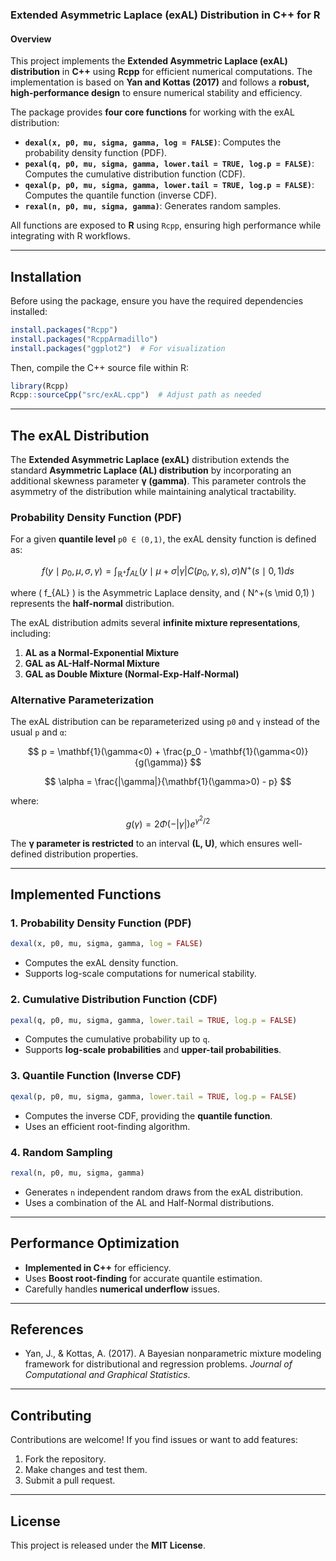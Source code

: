 ### **Extended Asymmetric Laplace (exAL) Distribution in C++ for R**

#### **Overview**
This project implements the **Extended Asymmetric Laplace (exAL) distribution** in **C++** using **Rcpp** for efficient numerical computations. The implementation is based on **Yan and Kottas (2017)** and follows a **robust, high-performance design** to ensure numerical stability and efficiency.

The package provides **four core functions** for working with the exAL distribution:  
- **`dexal(x, p0, mu, sigma, gamma, log = FALSE)`**: Computes the probability density function (PDF).
- **`pexal(q, p0, mu, sigma, gamma, lower.tail = TRUE, log.p = FALSE)`**: Computes the cumulative distribution function (CDF).
- **`qexal(p, p0, mu, sigma, gamma, lower.tail = TRUE, log.p = FALSE)`**: Computes the quantile function (inverse CDF).
- **`rexal(n, p0, mu, sigma, gamma)`**: Generates random samples.

All functions are exposed to **R** using `Rcpp`, ensuring high performance while integrating with R workflows.

---

## **Installation**
Before using the package, ensure you have the required dependencies installed:

```r
install.packages("Rcpp")
install.packages("RcppArmadillo")
install.packages("ggplot2")  # For visualization
```

Then, compile the C++ source file within R:

```r
library(Rcpp)
Rcpp::sourceCpp("src/exAL.cpp")  # Adjust path as needed
```

---

## **The exAL Distribution**
The **Extended Asymmetric Laplace (exAL)** distribution extends the standard **Asymmetric Laplace (AL) distribution** by incorporating an additional skewness parameter **γ (gamma)**. This parameter controls the asymmetry of the distribution while maintaining analytical tractability.

### **Probability Density Function (PDF)**
For a given **quantile level** `p0 ∈ (0,1)`, the exAL density function is defined as:

$$
f(y \mid p_0, \mu, \sigma, \gamma) = \int_{\mathbb{R}^+} f_{AL}(y \mid \mu + \sigma |\gamma| C(p_0, \gamma, s), \sigma) N^+(s \mid 0, 1) ds
$$

where \( f_{AL} \) is the Asymmetric Laplace density, and \( N^+(s \mid 0,1) \) represents the **half-normal** distribution.

The exAL distribution admits several **infinite mixture representations**, including:
1. **AL as a Normal-Exponential Mixture**
2. **GAL as AL-Half-Normal Mixture**
3. **GAL as Double Mixture (Normal-Exp-Half-Normal)**

### **Alternative Parameterization**
The exAL distribution can be reparameterized using `p0` and `γ` instead of the usual `p` and `α`:

$$
p = \mathbf{1}(\gamma<0) + \frac{p_0 - \mathbf{1}(\gamma<0)}{g(\gamma)}
$$

$$
\alpha = \frac{|\gamma|}{\mathbf{1}(\gamma>0) - p}
$$

where:

$$
g(\gamma) = 2\Phi(-|\gamma|)e^{\gamma^2/2}
$$

The **γ parameter is restricted** to an interval **(L, U)**, which ensures well-defined distribution properties.

---

## **Implemented Functions**
### **1. Probability Density Function (PDF)**
```r
dexal(x, p0, mu, sigma, gamma, log = FALSE)
```
- Computes the exAL density function.
- Supports log-scale computations for numerical stability.

### **2. Cumulative Distribution Function (CDF)**
```r
pexal(q, p0, mu, sigma, gamma, lower.tail = TRUE, log.p = FALSE)
```
- Computes the cumulative probability up to `q`.
- Supports **log-scale probabilities** and **upper-tail probabilities**.

### **3. Quantile Function (Inverse CDF)**
```r
qexal(p, p0, mu, sigma, gamma, lower.tail = TRUE, log.p = FALSE)
```
- Computes the inverse CDF, providing the **quantile function**.
- Uses an efficient root-finding algorithm.

### **4. Random Sampling**
```r
rexal(n, p0, mu, sigma, gamma)
```
- Generates `n` independent random draws from the exAL distribution.
- Uses a combination of the AL and Half-Normal distributions.

---

## **Performance Optimization**
- **Implemented in C++** for efficiency.
- Uses **Boost root-finding** for accurate quantile estimation.
- Carefully handles **numerical underflow** issues.

---

## **References**
- Yan, J., & Kottas, A. (2017). A Bayesian nonparametric mixture modeling framework for distributional and regression problems. *Journal of Computational and Graphical Statistics*.

---

## **Contributing**
Contributions are welcome! If you find issues or want to add features:
1. Fork the repository.
2. Make changes and test them.
3. Submit a pull request.

---

## **License**
This project is released under the **MIT License**.


